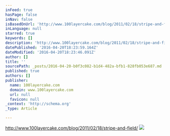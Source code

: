 ```yaml
---
inFeed: true
hasPage: false
inNav: false
isBasedOnUrl: 'http://www.100layercake.com/blog/2011/02/18/stripe-and-field/'
inLanguage: null
starred: true
keywords: []
description: 'http://www.100layercake.com/blog/2011/02/18/stripe-and-field/'
datePublished: '2016-04-20T18:23:59.164Z'
dateModified: '2016-04-20T18:23:46.091Z'
author: []
title: ''
sourcePath: _posts/2016-04-20-b0f3c082-b1d4-482a-bfb1-828fb053e687.md
published: true
authors: []
publisher:
  name: 100layercake.com
  domain: www.100layercake.com
  url: null
  favicon: null
_context: 'http://schema.org'
_type: Article

---
```

http://www.100layercake.com/blog/2011/02/18/stripe-and-field/
![](http://www.100layercake.com/blog/wp-content/uploads/2011/02/100lc_stripeandfield4.jpg)